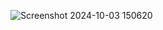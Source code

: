 ![Screenshot 2024-10-03 150620](https://github.com/user-attachments/assets/5ed08cf3-a601-4bc8-9eb5-fffb1038f3c7)
